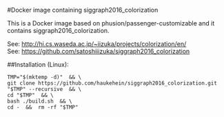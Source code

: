 #Docker image containing siggraph2016_colorization

This is a Docker image based on phusion/passenger-customizable and it contains siggraph2016_colorization.

See: http://hi.cs.waseda.ac.jp/~iizuka/projects/colorization/en/  
See: https://github.com/satoshiiizuka/siggraph2016_colorization


##Installation (Linux):

```
TMP="$(mktemp -d)"  && \
git clone https://github.com/haukehein/siggraph2016_colorization.git "$TMP" --recursive  && \
cd "$TMP"  && \
bash ./build.sh  && \
cd -  &&  rm -rf "$TMP"
``` 
